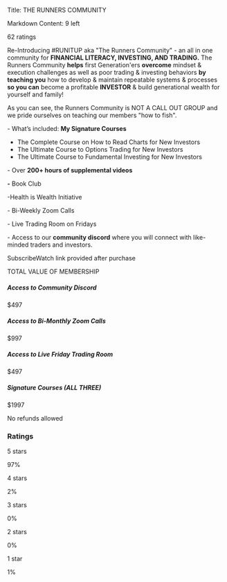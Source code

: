 Title: THE RUNNERS COMMUNITY

Markdown Content:
9 left

62 ratings

Re-Introducing #RUNITUP aka "The Runners Community" - an all in one community for **FINANCIAL LITERACY, INVESTING, AND TRADING.** The Runners Community **helps** first Generation'ers **overcome** mindset & execution challenges as well as poor trading & investing behaviors **by teaching you** how to develop & maintain repeatable systems & processes **so you can** become a profitable **INVESTOR** & build generational wealth for yourself and family!

As you can see, the Runners Community is NOT A CALL OUT GROUP and we pride ourselves on teaching our members "how to fish".

\- What’s included: **My Signature Courses**

*   The Complete Course on How to Read Charts for New Investors
*   The Ultimate Course to Options Trading for New Investors
*   The Ultimate Course to Fundamental Investing for New Investors

\- Over **200+ hours of supplemental videos**

**\-** Book Club

\-Health is Wealth Initiative

\- Bi-Weekly Zoom Calls

\- Live Trading Room on Fridays

\- Access to our **community discord** where you will connect with like-minded traders and investors.

SubscribeWatch link provided after purchase

TOTAL VALUE OF MEMBERSHIP

##### Access to Community Discord

$497

##### Access to Bi-Monthly Zoom Calls

$997

##### Access to Live Friday Trading Room

$497

##### Signature Courses (ALL THREE)

$1997

No refunds allowed

### Ratings

5 stars

97%

4 stars

2%

3 stars

0%

2 stars

0%

1 star

1%
